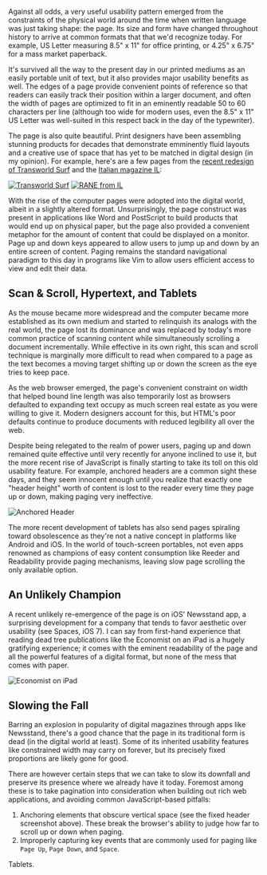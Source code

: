 Against all odds, a very useful usability pattern emerged from the constraints of the physical world around the time when written language was just taking shape: the page. Its size and form have changed throughout history to arrive at common formats that that we'd recognize today. For example, US Letter measuring 8.5" x 11" for office printing, or 4.25" x 6.75" for a mass market paperback.

It's survived all the way to the present day in our printed mediums as an easily portable unit of text, but it also provides major usability benefits as well. The edges of a page provide convenient points of reference so that readers can easily track their position within a larger document, and often the width of pages are optimized to fit in an eminently readable 50 to 60 characters per line (although too wide for modern uses, even the 8.5" x 11" US Letter was well-suited in this respect back in the day of the typewriter).

The page is also quite beautiful. Print designers have been assembling stunning products for decades that demonstrate emminently fluid layouts and a creative use of space that has yet to be matched in digital design (in my opinion). For example, here's are a few pages from the [recent redesign of Transworld Surf](https://www.behance.net/gallery/Transworld-Surf-Redesign/13052023) and the [Italian magazine IL](http://www.behance.net/gallery/RANE/4282199):

[![Transworld Surf](/assets/death-of-the-page/transworld-surf.jpg)](https://www.behance.net/gallery/Transworld-Surf-Redesign/13052023)
[![RANE from IL](/assets/death-of-the-page/rane.jpg)](http://www.behance.net/gallery/RANE/4282199)

With the rise of the computer pages were adopted into the digital world, albeit in a slightly altered format. Unsurprisingly, the page construct was present in applications like Word and PostScript to build products that would end up on physical paper, but the page also provided a convenient metaphor for the amount of content that could be displayed on a monitor. Page up and down keys appeared to allow users to jump up and down by an entire screen of content. Paging remains the standard navigational paradigm to this day in programs like Vim to allow users efficient access to view and edit their data.

## Scan & Scroll, Hypertext, and Tablets

As the mouse became more widespread and the computer became more established as its own medium and started to relinquish its analogs with the real world, the page lost its dominance and was replaced by today's more common practice of scanning content while simultaneously scrolling a document incrementally. While effective in its own right, this scan and scroll technique is marginally more difficult to read when compared to a page as the text becomes a moving target shifting up or down the screen as the eye tries to keep pace.

As the web browser emerged, the page's convenient constraint on width that helped bound line length was also temporarily lost as browsers defaulted to expanding text occupy as much screen real estate as you were willing to give it. Modern designers account for this, but HTML's poor defaults continue to produce documents with reduced legibility all over the web.

Despite being relegated to the realm of power users, paging up and down remained quite effective until very recently for anyone inclined to use it, but the more recent rise of JavaScript is finally starting to take its toll on this old usability feature. For example, anchored headers are a common sight these days, and they seem innocent enough until you realize that exactly one "header height" worth of content is lost to the reader every time they page up or down, making paging very ineffective.

![Anchored Header](/assets/death-of-the-page/fp.png)

The more recent development of tablets has also send pages spiraling toward obsolescence as they're not a native concept in platforms like Android and iOS. In the world of touch-screen portables, not even apps renowned as champions of easy content consumption like Reeder and Readability provide paging mechanisms, leaving slow page scrolling the only available option.

## An Unlikely Champion

A recent unlikely re-emergence of the page is on iOS' Newsstand app, a surprising development for a company that tends to favor aesthetic over usability (see Spaces, iOS 7). I can say from first-hand experience that reading dead tree publications like the Economist on an iPad is a hugely gratifying experience; it comes with the eminent readability of the page and all the powerful features of a digital format, but none of the mess that comes with paper.

![Economist on iPad](/assets/death-of-the-page/economist.jpg)

## Slowing the Fall

Barring an explosion in popularity of digital magazines through apps like Newsstand, there's a good chance that the page in its traditional form is dead (in the digital world at least). Some of its inherited usability features like constrained width may carry on forever, but its precisely fixed proportions are likely gone for good.

There are however certain steps that we can take to slow its downfall and preserve its presence where we already have it today. Foremost among these is to take pagination into consideration when building out rich web applications, and avoiding common JavaScript-based pitfalls:

1. Anchoring elements that obscure vertical space (see the fixed header screenshot above). These break the browser's ability to judge how far to scroll up or down when paging.
2. Improperly capturing key events that are commonly used for paging like `Page Up`, `Page Down`, and `Space`.

Tablets.
